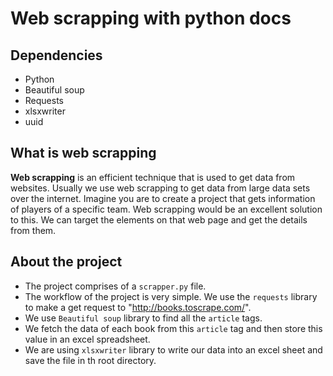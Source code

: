 # Web scrapping with python docs

## Dependencies

- Python
- Beautiful soup
- Requests
- xlsxwriter
- uuid

## What is web scrapping

**Web scrapping** is an efficient technique that is used to get data from websites. Usually we use web scrapping to get data from large data sets over the internet. Imagine you are to create a project that gets information of players of a specific team. Web scrapping would be an excellent solution to this. We can target the elements on that web page and get the details from them.

## About the project

- The project comprises of a ```scrapper.py``` file.
- The workflow of the project is very simple. We use the ```requests``` library to make a get request to "http://books.toscrape.com/".
- We use ```Beautiful soup``` library to find all the ```article``` tags.
- We fetch the data of each book  from this ```article``` tag and then store this value in an excel spreadsheet.
- We are using ```xlsxwriter``` library to write our data into an excel sheet and save the file in th root directory.
